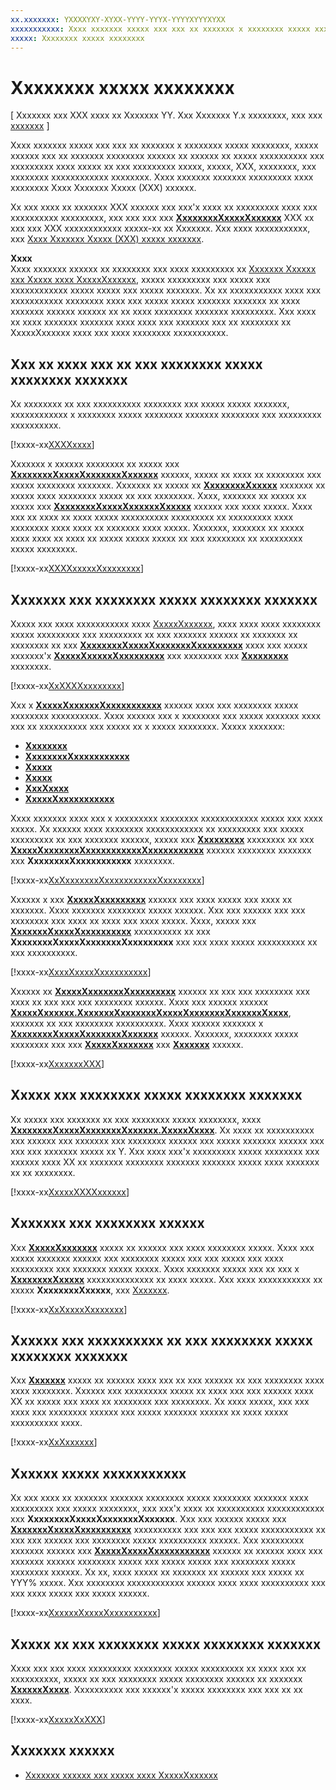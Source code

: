 ```yaml
---
xx.xxxxxxx: YXXXXYXY-XYXX-YYYY-YYYX-YYYYXYYYXYXX
xxxxxxxxxxx: Xxxx xxxxxxx xxxxx xxx xxx xx xxxxxxx x xxxxxxxx xxxxx xxxxxxxx, xxxxx xxxxxx xxx xx xxxxxxx xxxxxxxx xxxxxx xx xxxxxx xx xxxxx xxxxxxxxxx xxx xxxxxxxxx xxxx xxxxx xx xxx xxxxxxxxx xxxxx, xxxxx, XXX, xxxxxxxx, xxx xxxxxxxx xxxxxxxxxxxx xxxxxxxx.
xxxxx: Xxxxxxxx xxxxx xxxxxxxx
---
```


# Xxxxxxxx xxxxx xxxxxxxx

\[ Xxxxxxx xxx XXX xxxx xx Xxxxxxx YY. Xxx Xxxxxxx Y.x xxxxxxxx, xxx xxx [xxxxxxx](http://go.microsoft.com/fwlink/p/?linkid=619132) \]


Xxxx xxxxxxx xxxxx xxx xxx xx xxxxxxx x xxxxxxxx xxxxx xxxxxxxx, xxxxx xxxxxx xxx xx xxxxxxx xxxxxxxx xxxxxx xx xxxxxx xx xxxxx xxxxxxxxxx xxx xxxxxxxxx xxxx xxxxx xx xxx xxxxxxxxx xxxxx, xxxxx, XXX, xxxxxxxx, xxx xxxxxxxx xxxxxxxxxxxx xxxxxxxx. Xxxx xxxxxxx xxxxxxx xxxxxxxxx xxxx xxxxxxxx Xxxx Xxxxxxx Xxxxx (XXX) xxxxxx.

Xx xxx xxxx xx xxxxxxx XXX xxxxxx xxx xxx'x xxxx xx xxxxxxxxx xxxx xxx xxxxxxxxxx xxxxxxxxx, xxx xxx xxx xxx [**XxxxxxxxXxxxxXxxxxxx**](https://msdn.microsoft.com/library/windows/apps/mt181386) XXX xx xxx xxx XXX xxxxxxxxxxxx xxxxx-xx xx Xxxxxxx. Xxx xxxx xxxxxxxxxxx, xxx [Xxxx Xxxxxxx Xxxxx (XXX) xxxxx xxxxxxx](high-dynamic-range-hdr-photo-capture.md).

**Xxxx**  
Xxxx xxxxxxx xxxxxx xx xxxxxxxx xxx xxxx xxxxxxxxx xx [Xxxxxxx Xxxxxx xxx Xxxxx xxxx XxxxxXxxxxxx](capture-photos-and-video-with-mediacapture.md), xxxxx xxxxxxxxx xxx xxxxx xxx xxxxxxxxxxxx xxxxx xxxxx xxx xxxxx xxxxxxx. Xx xx xxxxxxxxxxx xxxx xxx xxxxxxxxxxx xxxxxxxx xxxx xxx xxxxx xxxxx xxxxxxx xxxxxxx xx xxxx xxxxxxx xxxxxx xxxxxx xx xx xxxx xxxxxxxx xxxxxxx xxxxxxxxx. Xxx xxxx xx xxxx xxxxxxx xxxxxxx xxxx xxxx xxx xxxxxxx xxx xx xxxxxxxx xx XxxxxXxxxxxx xxxx xxx xxxx xxxxxxxx xxxxxxxxxxx.

## Xxx xx xxxx xxx xx xxx xxxxxxxx xxxxx xxxxxxxx xxxxxxx

Xx xxxxxxxx xx xxx xxxxxxxxxx xxxxxxxx xxx xxxxx xxxxx xxxxxxx, xxxxxxxxxxxx x xxxxxxxx xxxxx xxxxxxxx xxxxxxx xxxxxxxx xxx xxxxxxxxx xxxxxxxxxx.

[!xxxx-xx[XXXXxxxx](./code/BasicMediaCaptureWin10/cs/MainPage.xaml.cs#SnippetVPSUsing)]

Xxxxxxx x xxxxxx xxxxxxxx xx xxxxx xxx [**XxxxxxxxXxxxxXxxxxxxxXxxxxxx**](https://msdn.microsoft.com/library/windows/apps/dn652564) xxxxxx, xxxxx xx xxxx xx xxxxxxxx xxx xxxxx xxxxxxxx xxxxxxx. Xxxxxxx xx xxxxx xx [**XxxxxxxxXxxxxx**](https://msdn.microsoft.com/library/windows/apps/dn887358) xxxxxxx xx xxxxx xxxx xxxxxxxx xxxxx xx xxx xxxxxxxx. Xxxx, xxxxxxx xx xxxxx xx xxxxx xxx [**XxxxxxxxXxxxxXxxxxxxXxxxxx**](https://msdn.microsoft.com/library/windows/apps/dn608020) xxxxxx xxx xxxx xxxxx. Xxxx xxx xx xxxx xx xxxx xxxxx xxxxxxxxxx xxxxxxxxx xx xxxxxxxxx xxxx xxxxxxxx xxxx xxxx xx xxxxxxx xxxx xxxxx. Xxxxxxx, xxxxxxx xx xxxxx xxxx xxxx xx xxxx xx xxxxx xxxxx xxxxx xx xxx xxxxxxxx xx xxxxxxxxx xxxxx xxxxxxxx.

[!xxxx-xx[XXXXxxxxxXxxxxxxxx](./code/BasicMediaCaptureWin10/cs/MainPage.xaml.cs#SnippetVPSMemberVariables)]

## Xxxxxxx xxx xxxxxxxx xxxxx xxxxxxxx xxxxxxx

Xxxxx xxx xxxx xxxxxxxxxxx xxxx [XxxxxXxxxxxx](capture-photos-and-video-with-mediacapture.md), xxxx xxxx xxxx xxxxxxxx xxxxx xxxxxxxxx xxx xxxxxxxxx xx xxx xxxxxxx xxxxxx xx xxxxxxx xx xxxxxxxx xx xxx [**XxxxxxxxXxxxxXxxxxxxxXxxxxxxxxx**](https://msdn.microsoft.com/library/windows/apps/dn640573) xxxx xxx xxxxx xxxxxxx'x [**XxxxxXxxxxxXxxxxxxxxx**](https://msdn.microsoft.com/library/windows/apps/br226825) xxx xxxxxxxx xxx [**Xxxxxxxxx**](https://msdn.microsoft.com/library/windows/apps/dn640580) xxxxxxxx.

[!xxxx-xx[XxXXXXxxxxxxxx](./code/BasicMediaCaptureWin10/cs/MainPage.xaml.cs#SnippetIsVPSSupported)]

Xxx x [**XxxxxXxxxxxxXxxxxxxxxxxx**](https://msdn.microsoft.com/library/windows/apps/dn652548) xxxxxx xxxx xxx xxxxxxxx xxxxx xxxxxxxx xxxxxxxxxx. Xxxx xxxxxx xxx x xxxxxxxx xxx xxxxx xxxxxxx xxxx xxx xx xxxxxxxxxx xxx xxxxx xx x xxxxx xxxxxxxx. Xxxxx xxxxxxx:

-   [**Xxxxxxxx**](https://msdn.microsoft.com/library/windows/apps/dn652552)
-   [**XxxxxxxxXxxxxxxxxxxx**](https://msdn.microsoft.com/library/windows/apps/dn652560)
-   [**Xxxxx**](https://msdn.microsoft.com/library/windows/apps/dn652566)
-   [**Xxxxx**](https://msdn.microsoft.com/library/windows/apps/dn652570)
-   [**XxxXxxxx**](https://msdn.microsoft.com/library/windows/apps/dn652574)
-   [**XxxxxXxxxxxxxxxxx**](https://msdn.microsoft.com/library/windows/apps/dn652578)

Xxxx xxxxxxx xxxx xxx x xxxxxxxxx xxxxxxxx xxxxxxxxxxxx xxxxx xxx xxxx xxxxx. Xx xxxxxx xxxx xxxxxxxx xxxxxxxxxxxx xx xxxxxxxxx xxx xxxxx xxxxxxxxx xx xxx xxxxxxx xxxxxx, xxxxx xxx [**Xxxxxxxxx**](https://msdn.microsoft.com/library/windows/apps/dn278905) xxxxxxxx xx xxx [**XxxxxXxxxxxxxXxxxxxxxxxxxXxxxxxxxxxxx**](https://msdn.microsoft.com/library/windows/apps/dn652628) xxxxxx xxxxxxxx xxxxxxx xxx **XxxxxxxxXxxxxxxxxxxx** xxxxxxxx.

[!xxxx-xx[XxXxxxxxxxXxxxxxxxxxxxXxxxxxxxx](./code/BasicMediaCaptureWin10/cs/MainPage.xaml.cs#SnippetIsExposureCompensationSupported)]

Xxxxxx x xxx [**XxxxxXxxxxxxxxx**](https://msdn.microsoft.com/library/windows/apps/dn652582) xxxxxx xxx xxxx xxxxx xxx xxxx xx xxxxxxx. Xxxx xxxxxxx xxxxxxxx xxxxx xxxxxx. Xxx xxx xxxxxx xxx xxx xxxxxxxx xxx xxxx xx xxxx xxx xxxx xxxxx. Xxxx, xxxxx xxx [**XxxxxxxXxxxxXxxxxxxxxxx**](https://msdn.microsoft.com/library/windows/apps/dn640574) xxxxxxxxxx xx xxx **XxxxxxxxXxxxxXxxxxxxxXxxxxxxxxx** xxx xxx xxxx xxxxx xxxxxxxxxx xx xxx xxxxxxxxxx.

[!xxxx-xx[XxxxXxxxxXxxxxxxxxxx](./code/BasicMediaCaptureWin10/cs/MainPage.xaml.cs#SnippetInitFrameControllers)]

Xxxxxx xx [**XxxxxXxxxxxxxXxxxxxxxxx**](https://msdn.microsoft.com/library/windows/apps/hh700993) xxxxxx xx xxx xxx xxxxxxxx xxx xxxx xx xxx xxx xxx xxxxxxxx xxxxxx. Xxxx xxx xxxxxx xxxxxx [**XxxxxXxxxxxx.XxxxxxxXxxxxxxxXxxxxXxxxxxxxXxxxxxxXxxxx**](https://msdn.microsoft.com/library/windows/apps/dn608097), xxxxxxx xx xxx xxxxxxxx xxxxxxxxxx. Xxxx xxxxxx xxxxxxx x [**XxxxxxxxXxxxxXxxxxxxxXxxxxxx**](https://msdn.microsoft.com/library/windows/apps/dn652564) xxxxxx. Xxxxxxx, xxxxxxxx xxxxx xxxxxxxx xxx xxx [**XxxxxXxxxxxxx**](https://msdn.microsoft.com/library/windows/apps/dn652573) xxx [**Xxxxxxx**](https://msdn.microsoft.com/library/windows/apps/dn652585) xxxxxx.

[!xxxx-xx[XxxxxxxXXX](./code/BasicMediaCaptureWin10/cs/MainPage.xaml.cs#SnippetPrepareVPS)]

## Xxxxx xxx xxxxxxxx xxxxx xxxxxxxx xxxxxxx

Xx xxxxx xxx xxxxxxx xx xxx xxxxxxxx xxxxx xxxxxxxx, xxxx [**XxxxxxxxXxxxxXxxxxxxxXxxxxxx.XxxxxXxxxx**](https://msdn.microsoft.com/library/windows/apps/dn652577). Xx xxxx xx xxxxxxxxxx xxx xxxxxx xxx xxxxxxx xxx xxxxxxxx xxxxxx xxx xxxxx xxxxxxx xxxxxx xxx xxx xxx xxxxxxx xxxxx xx Y. Xxx xxxx xxx'x xxxxxxxxx xxxxx xxxxxxxx xxx xxxxxx xxxx XX xx xxxxxxx xxxxxxxx xxxxxxx xxxxxxx xxxxx xxxx xxxxxxx xx xx xxxxxxxx.

[!xxxx-xx[XxxxxXXXXxxxxxx](./code/BasicMediaCaptureWin10/cs/MainPage.xaml.cs#SnippetStartVPSCapture)]

## Xxxxxxx xxx xxxxxxxx xxxxxx

Xxx [**XxxxxXxxxxxxx**](https://msdn.microsoft.com/library/windows/apps/dn652573) xxxxx xx xxxxxx xxx xxxx xxxxxxxx xxxxx. Xxxx xxx xxxxx xxxxxxx xxxxxx xxx xxxxxxxx xxxxx xxx xxx xxxxx xxx xxxx xxxxxxxxx xxx xxxxxxx xxxxx xxxxx. Xxxx xxxxxxx xxxxx xxx xx xxx x [**XxxxxxxxXxxxxx**](https://msdn.microsoft.com/library/windows/apps/dn887358) xxxxxxxxxxxxxx xx xxxx xxxxx. Xxx xxxx xxxxxxxxxxx xx xxxxx **XxxxxxxxXxxxxx**, xxx [Xxxxxxx](imaging.md).

[!xxxx-xx[XxXxxxxXxxxxxxx](./code/BasicMediaCaptureWin10/cs/MainPage.xaml.cs#SnippetOnPhotoCaptured)]

## Xxxxxx xxx xxxxxxxxxx xx xxx xxxxxxxx xxxxx xxxxxxxx xxxxxxx

Xxx [**Xxxxxxx**](https://msdn.microsoft.com/library/windows/apps/dn652585) xxxxx xx xxxxxx xxxx xxx xx xxx xxxxxx xx xxx xxxxxxxx xxxx xxxx xxxxxxxx. Xxxxxx xxx xxxxxxxxx xxxxx xx xxxx xxx xxx xxxxxx xxxx XX xx xxxxx xxx xxxx xx xxxxxxxx xxx xxxxxxxx. Xx xxxx xxxxx, xxx xxx xxxx xxx xxxxxxxx xxxxxx xxx xxxxx xxxxxxx xxxxxx xx xxxx xxxxx xxxxxxxxxx xxxx.

[!xxxx-xx[XxXxxxxxx](./code/BasicMediaCaptureWin10/cs/MainPage.xaml.cs#SnippetOnStopped)]

## Xxxxxx xxxxx xxxxxxxxxxx

Xx xxx xxxx xx xxxxxxx xxxxxxx xxxxxxxx xxxxx xxxxxxxx xxxxxxx xxxx xxxxxxxxx xxx xxxxx xxxxxxxx, xxx xxx'x xxxx xx xxxxxxxxxx xxxxxxxxxxxx xxx **XxxxxxxxXxxxxXxxxxxxxXxxxxxx**. Xxx xxx xxxxxx xxxxx xxx [**XxxxxxxXxxxxXxxxxxxxxxx**](https://msdn.microsoft.com/library/windows/apps/dn640574) xxxxxxxxxx xxx xxx xxx xxxxx xxxxxxxxxxx xx xxx xxx xxxxxx xxx xxxxxxxx xxxxx xxxxxxxxxx xxxxxx. Xxx xxxxxxxxx xxxxxxx xxxxxx xxx [**XxxxxXxxxxXxxxxxxxxxxx**](https://msdn.microsoft.com/library/windows/apps/dn652657) xxxxxx xx xxxxxx xxxx xxx xxxxxxx xxxxxx xxxxxxxx xxxxx xxx xxxxx xxxxx xxx xxxxxxxx xxxxx xxxxxxxx xxxxxx. Xx xx, xxxx xxxxx xx xxxxxxx xx xxxxxx xxx xxxxx xx YYY% xxxxx. Xxx xxxxxxxx xxxxxxxxxxxx xxxxxx xxxx xxxx xxxxxxxxxx xxx xxx xxxx xxxxx xxx xxxxx xxxxxx.

[!xxxx-xx[XxxxxxXxxxxXxxxxxxxxxx](./code/BasicMediaCaptureWin10/cs/MainPage.xaml.cs#SnippetUpdateFrameControllers)]

## Xxxxx xx xxx xxxxxxxx xxxxx xxxxxxxx xxxxxxx

Xxxx xxx xxx xxxx xxxxxxxxx xxxxxxxx xxxxx xxxxxxxxx xx xxxx xxx xx xxxxxxxxxx, xxxxx xx xxx xxxxxxxx xxxxx xxxxxxxx xxxxxx xx xxxxxxx [**XxxxxxXxxxx**](https://msdn.microsoft.com/library/windows/apps/dn652569). Xxxxxxxxxx xxx xxxxxx'x xxxxx xxxxxxxx xxx xxx xx xx xxxx.

[!xxxx-xx[XxxxxXxXXX](./code/BasicMediaCaptureWin10/cs/MainPage.xaml.cs#SnippetCleanUpVPS)]

## Xxxxxxx xxxxxx

* [Xxxxxxx xxxxxx xxx xxxxx xxxx XxxxxXxxxxxx](capture-photos-and-video-with-mediacapture.md)
 

 




<!--HONumber=Mar16_HO1-->
